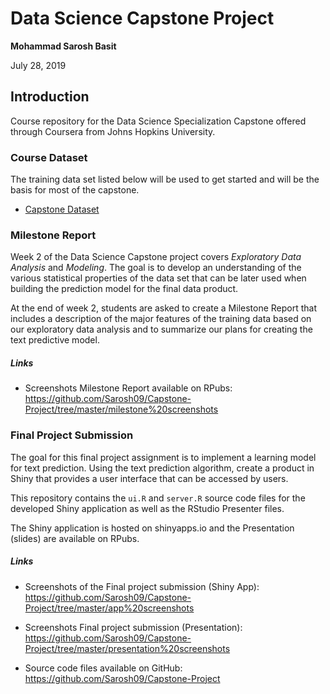 # Data Science Capstone Project

**Mohammad Sarosh Basit**

July 28, 2019

## Introduction

Course repository for the Data Science Specialization Capstone offered
through Coursera from Johns Hopkins University.

### Course Dataset

The training data set listed below will be used to get started and will be the
basis for most of the capstone.

* [Capstone Dataset](https://d396qusza40orc.cloudfront.net/dsscapstone/dataset/Coursera-SwiftKey.zip)

### Milestone Report

Week 2 of the Data Science Capstone project covers *Exploratory Data Analysis*
and *Modeling*. The goal is to develop an understanding of the various
statistical properties of the data set that can be later used when building the
prediction model for the final data product.

At the end of week 2, students are asked to create a Milestone Report that
includes a description of the major features of the training data based on our
exploratory data analysis and to summarize our plans for creating the text
predictive model.

##### Links

* Screenshots Milestone Report available on RPubs: <a target="_blank"  href="https://github.com/Sarosh09/Capstone-Project/tree/master/milestone%20screenshots">https://github.com/Sarosh09/Capstone-Project/tree/master/milestone%20screenshots</a>

### Final Project Submission

The goal for this final project assignment is to implement a learning model for
text prediction. Using the text prediction algorithm, create a product in Shiny
that provides a user interface that can be accessed by users.

This repository contains the `ui.R` and `server.R` source code files for the
developed Shiny application as well as the RStudio Presenter files.

The Shiny application is hosted on shinyapps.io and the Presentation (slides)
are available on RPubs.

##### Links

* Screenshots of the Final project submission (Shiny App): <a target="_blank"  href="https://github.com/Sarosh09/Capstone-Project/tree/master/app%20screenshots">https://github.com/Sarosh09/Capstone-Project/tree/master/app%20screenshots</a>

* Screenshots Final project submission (Presentation): <a target="_blank"  href="https://github.com/Sarosh09/Capstone-Project/tree/master/presentation%20screenshots">https://github.com/Sarosh09/Capstone-Project/tree/master/presentation%20screenshots</a>

* Source code files available on GitHub: <a target="_blank"   href="https://github.com/Sarosh09/Capstone-Project">https://github.com/Sarosh09/Capstone-Project</a>
